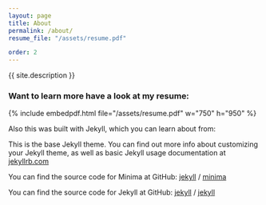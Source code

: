 ```yaml
---
layout: page
title: About
permalink: /about/
resume_file: "/assets/resume.pdf"

order: 2
---
```


{{ site.description }}

### Want to learn more have a look at my resume:

{% include embedpdf.html file="/assets/resume.pdf" w="750" h="950" %}

Also this was built with Jekyll, which you can learn about from:

This is the base Jekyll theme. You can find out more info about customizing your Jekyll theme, as well as basic Jekyll usage documentation at [jekyllrb.com](https://jekyllrb.com/)

You can find the source code for Minima at GitHub:
[jekyll][jekyll-organization] /
[minima](https://github.com/jekyll/minima)

You can find the source code for Jekyll at GitHub:
[jekyll][jekyll-organization] /
[jekyll](https://github.com/jekyll/jekyll)


[jekyll-organization]: https://github.com/jekyll
